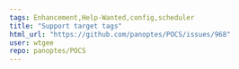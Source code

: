 ```yaml
---
tags: Enhancement,Help-Wanted,config,scheduler
title: "Support target tags"
html_url: "https://github.com/panoptes/POCS/issues/968"
user: wtgee
repo: panoptes/POCS
---
```


